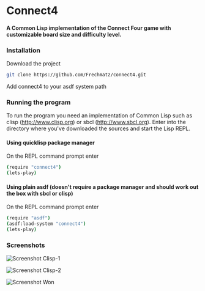 # Connect4
#### A Common Lisp implementation of the Connect Four game with customizable board size and difficulty level.

### Installation

Download the project
```bash
git clone https://github.com/Frechmatz/connect4.git
```
Add connect4 to your asdf system path

### Running the program

To run the program you need an implementation of Common Lisp such as clisp (http://www.clisp.org) or sbcl (http://www.sbcl.org).
Enter into the directory where you've downloaded the sources and start the Lisp REPL. 

#### Using quicklisp package manager

On the REPL command prompt enter

```bash
(require "connect4")
(lets-play)
```

#### Using plain asdf (doesn't require a package manager and should work out the box with sbcl or clisp)

On the REPL command prompt enter

```bash
(require "asdf")
(asdf:load-system "connect4")
(lets-play)
```

### Screenshots

![Screenshot Clisp-1](https://raw.github.com/frechmatz/connect4/master/doc/clisp_1_2.jpg)

![Screenshot Clisp-2](https://raw.github.com/frechmatz/connect4/master/doc/clisp_2_2.jpg)

![Screenshot Won](https://raw.github.com/frechmatz/connect4/master/doc/computerwon_2.jpg)

